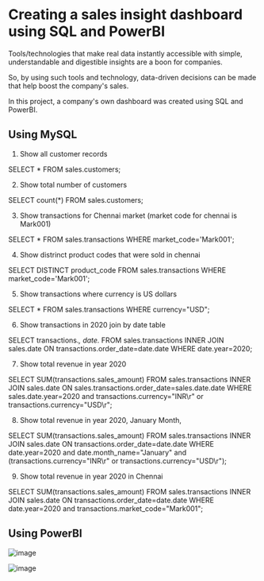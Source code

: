# Creating a sales insight dashboard using SQL and PowerBI

Tools/technologies that make real data instantly accessible with simple, understandable and digestible insights are a boon for companies.

So, by using such tools and technology, data-driven decisions can be made that help boost the company's sales.

In this project, a company's own dashboard was created using SQL and PowerBI.

## Using MySQL

1. Show all customer records

SELECT * 
FROM sales.customers;

2. Show total number of customers

SELECT count(*) 
FROM sales.customers;

3. Show transactions for Chennai market (market code for chennai is Mark001)

SELECT * 
FROM sales.transactions 
WHERE market_code='Mark001';

4. Show distrinct product codes that were sold in chennai

SELECT DISTINCT product_code 
FROM sales.transactions 
WHERE market_code='Mark001';

5. Show transactions where currency is US dollars

SELECT * 
FROM sales.transactions 
WHERE currency="USD";

6. Show transactions in 2020 join by date table

SELECT transactions.*, date.* 
FROM sales.transactions 
INNER JOIN sales.date ON transactions.order_date=date.date 
WHERE date.year=2020;

7. Show total revenue in year 2020

SELECT SUM(transactions.sales_amount) 
FROM sales.transactions 
INNER JOIN sales.date ON sales.transactions.order_date=sales.date.date 
WHERE sales.date.year=2020 and transactions.currency="INR\r" or transactions.currency="USD\r";

8. Show total revenue in year 2020, January Month,

SELECT SUM(transactions.sales_amount) 
FROM sales.transactions 
INNER JOIN sales.date ON transactions.order_date=date.date 
WHERE date.year=2020 and date.month_name="January" and (transactions.currency="INR\r" or transactions.currency="USD\r");

9. Show total revenue in year 2020 in Chennai

SELECT SUM(transactions.sales_amount) 
FROM sales.transactions 
INNER JOIN sales.date ON transactions.order_date=date.date 
WHERE date.year=2020 and transactions.market_code="Mark001";


## Using PowerBI

![image](https://user-images.githubusercontent.com/106476037/197784874-6f4ab1a1-2281-490e-a98c-81280d592664.png)

![image](https://user-images.githubusercontent.com/106476037/197785791-e34b13ec-40c2-4c32-a565-7871a6b00628.png)




